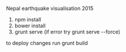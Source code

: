 Nepal earthquake visualisation 2015

1. npm install
2. bower install
3. grunt serve (if error try grunt serve --force)

to deploy changes run
grunt build
